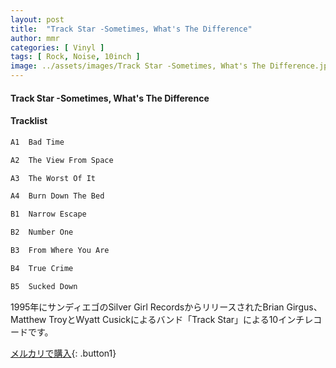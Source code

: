 ```yaml
---
layout: post
title:  "Track Star -Sometimes, What's The Difference"
author: mmr
categories: [ Vinyl ]
tags: [ Rock, Noise, 10inch ]
image: ../assets/images/Track Star -Sometimes, What's The Difference.jpg
---
```


#### Track Star -Sometimes, What's The Difference

#### Tracklist
```md
A1  Bad Time

A2  The View From Space

A3  The Worst Of It

A4  Burn Down The Bed

B1  Narrow Escape

B2  Number One

B3  From Where You Are

B4  True Crime

B5  Sucked Down
```

1995年にサンディエゴのSilver Girl RecordsからリリースされたBrian Girgus、Matthew TroyとWyatt Cusickによるバンド「Track Star」による10インチレコードです。

[メルカリで購入](https://jp.mercari.com/item/m94673637553){: .button1}

